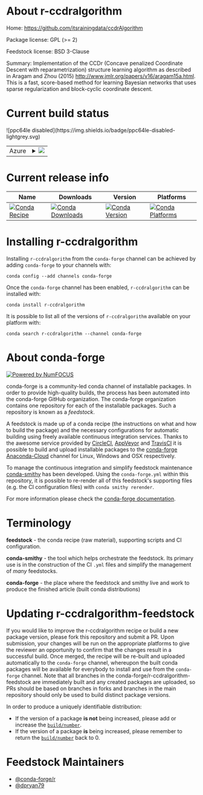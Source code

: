 About r-ccdralgorithm
=====================

Home: https://github.com/itsrainingdata/ccdrAlgorithm

Package license: GPL (>= 2)

Feedstock license: BSD 3-Clause

Summary: Implementation of the CCDr (Concave penalized Coordinate Descent with reparametrization) structure learning algorithm as described in Aragam and Zhou (2015) <http://www.jmlr.org/papers/v16/aragam15a.html>. This is a fast, score-based method for learning Bayesian networks that uses sparse regularization and block-cyclic coordinate descent.



Current build status
====================


<table>
    
  <tr>
    <td>Azure</td>
    <td>
      <details>
        <summary>
          <a href="https://dev.azure.com/conda-forge/feedstock-builds/_build/latest?definitionId=2413&branchName=master">
            <img src="https://dev.azure.com/conda-forge/feedstock-builds/_apis/build/status/r-ccdralgorithm-feedstock?branchName=master">
          </a>
        </summary>
        <table>
          <thead><tr><th>Variant</th><th>Status</th></tr></thead>
          <tbody><tr>
              <td>linux_r_base3.5.1target_platformlinux-64</td>
              <td>
                <a href="https://dev.azure.com/conda-forge/feedstock-builds/_build/latest?definitionId=2413&branchName=master">
                  <img src="https://dev.azure.com/conda-forge/feedstock-builds/_apis/build/status/r-ccdralgorithm-feedstock?branchName=master&jobName=linux&configuration=linux_r_base3.5.1target_platformlinux-64" alt="variant">
                </a>
              </td>
            </tr><tr>
              <td>linux_r_base3.6target_platformlinux-64</td>
              <td>
                <a href="https://dev.azure.com/conda-forge/feedstock-builds/_build/latest?definitionId=2413&branchName=master">
                  <img src="https://dev.azure.com/conda-forge/feedstock-builds/_apis/build/status/r-ccdralgorithm-feedstock?branchName=master&jobName=linux&configuration=linux_r_base3.6target_platformlinux-64" alt="variant">
                </a>
              </td>
            </tr><tr>
              <td>osx_r_base3.5.1target_platformosx-64</td>
              <td>
                <a href="https://dev.azure.com/conda-forge/feedstock-builds/_build/latest?definitionId=2413&branchName=master">
                  <img src="https://dev.azure.com/conda-forge/feedstock-builds/_apis/build/status/r-ccdralgorithm-feedstock?branchName=master&jobName=osx&configuration=osx_r_base3.5.1target_platformosx-64" alt="variant">
                </a>
              </td>
            </tr><tr>
              <td>osx_r_base3.6target_platformosx-64</td>
              <td>
                <a href="https://dev.azure.com/conda-forge/feedstock-builds/_build/latest?definitionId=2413&branchName=master">
                  <img src="https://dev.azure.com/conda-forge/feedstock-builds/_apis/build/status/r-ccdralgorithm-feedstock?branchName=master&jobName=osx&configuration=osx_r_base3.6target_platformosx-64" alt="variant">
                </a>
              </td>
            </tr><tr>
              <td>win_r_base3.5.1target_platformwin-64</td>
              <td>
                <a href="https://dev.azure.com/conda-forge/feedstock-builds/_build/latest?definitionId=2413&branchName=master">
                  <img src="https://dev.azure.com/conda-forge/feedstock-builds/_apis/build/status/r-ccdralgorithm-feedstock?branchName=master&jobName=win&configuration=win_r_base3.5.1target_platformwin-64" alt="variant">
                </a>
              </td>
            </tr><tr>
              <td>win_r_base3.6target_platformwin-64</td>
              <td>
                <a href="https://dev.azure.com/conda-forge/feedstock-builds/_build/latest?definitionId=2413&branchName=master">
                  <img src="https://dev.azure.com/conda-forge/feedstock-builds/_apis/build/status/r-ccdralgorithm-feedstock?branchName=master&jobName=win&configuration=win_r_base3.6target_platformwin-64" alt="variant">
                </a>
              </td>
            </tr>
          </tbody>
        </table>
      </details>
    </td>
  </tr>
![ppc64le disabled](https://img.shields.io/badge/ppc64le-disabled-lightgrey.svg)
</table>

Current release info
====================

| Name | Downloads | Version | Platforms |
| --- | --- | --- | --- |
| [![Conda Recipe](https://img.shields.io/badge/recipe-r--ccdralgorithm-green.svg)](https://anaconda.org/conda-forge/r-ccdralgorithm) | [![Conda Downloads](https://img.shields.io/conda/dn/conda-forge/r-ccdralgorithm.svg)](https://anaconda.org/conda-forge/r-ccdralgorithm) | [![Conda Version](https://img.shields.io/conda/vn/conda-forge/r-ccdralgorithm.svg)](https://anaconda.org/conda-forge/r-ccdralgorithm) | [![Conda Platforms](https://img.shields.io/conda/pn/conda-forge/r-ccdralgorithm.svg)](https://anaconda.org/conda-forge/r-ccdralgorithm) |

Installing r-ccdralgorithm
==========================

Installing `r-ccdralgorithm` from the `conda-forge` channel can be achieved by adding `conda-forge` to your channels with:

```
conda config --add channels conda-forge
```

Once the `conda-forge` channel has been enabled, `r-ccdralgorithm` can be installed with:

```
conda install r-ccdralgorithm
```

It is possible to list all of the versions of `r-ccdralgorithm` available on your platform with:

```
conda search r-ccdralgorithm --channel conda-forge
```


About conda-forge
=================

[![Powered by NumFOCUS](https://img.shields.io/badge/powered%20by-NumFOCUS-orange.svg?style=flat&colorA=E1523D&colorB=007D8A)](http://numfocus.org)

conda-forge is a community-led conda channel of installable packages.
In order to provide high-quality builds, the process has been automated into the
conda-forge GitHub organization. The conda-forge organization contains one repository
for each of the installable packages. Such a repository is known as a *feedstock*.

A feedstock is made up of a conda recipe (the instructions on what and how to build
the package) and the necessary configurations for automatic building using freely
available continuous integration services. Thanks to the awesome service provided by
[CircleCI](https://circleci.com/), [AppVeyor](https://www.appveyor.com/)
and [TravisCI](https://travis-ci.org/) it is possible to build and upload installable
packages to the [conda-forge](https://anaconda.org/conda-forge)
[Anaconda-Cloud](https://anaconda.org/) channel for Linux, Windows and OSX respectively.

To manage the continuous integration and simplify feedstock maintenance
[conda-smithy](https://github.com/conda-forge/conda-smithy) has been developed.
Using the ``conda-forge.yml`` within this repository, it is possible to re-render all of
this feedstock's supporting files (e.g. the CI configuration files) with ``conda smithy rerender``.

For more information please check the [conda-forge documentation](https://conda-forge.org/docs/).

Terminology
===========

**feedstock** - the conda recipe (raw material), supporting scripts and CI configuration.

**conda-smithy** - the tool which helps orchestrate the feedstock.
                   Its primary use is in the construction of the CI ``.yml`` files
                   and simplify the management of *many* feedstocks.

**conda-forge** - the place where the feedstock and smithy live and work to
                  produce the finished article (built conda distributions)


Updating r-ccdralgorithm-feedstock
==================================

If you would like to improve the r-ccdralgorithm recipe or build a new
package version, please fork this repository and submit a PR. Upon submission,
your changes will be run on the appropriate platforms to give the reviewer an
opportunity to confirm that the changes result in a successful build. Once
merged, the recipe will be re-built and uploaded automatically to the
`conda-forge` channel, whereupon the built conda packages will be available for
everybody to install and use from the `conda-forge` channel.
Note that all branches in the conda-forge/r-ccdralgorithm-feedstock are
immediately built and any created packages are uploaded, so PRs should be based
on branches in forks and branches in the main repository should only be used to
build distinct package versions.

In order to produce a uniquely identifiable distribution:
 * If the version of a package **is not** being increased, please add or increase
   the [``build/number``](https://conda.io/docs/user-guide/tasks/build-packages/define-metadata.html#build-number-and-string).
 * If the version of a package **is** being increased, please remember to return
   the [``build/number``](https://conda.io/docs/user-guide/tasks/build-packages/define-metadata.html#build-number-and-string)
   back to 0.

Feedstock Maintainers
=====================

* [@conda-forge/r](https://github.com/conda-forge/r/)
* [@dpryan79](https://github.com/dpryan79/)

